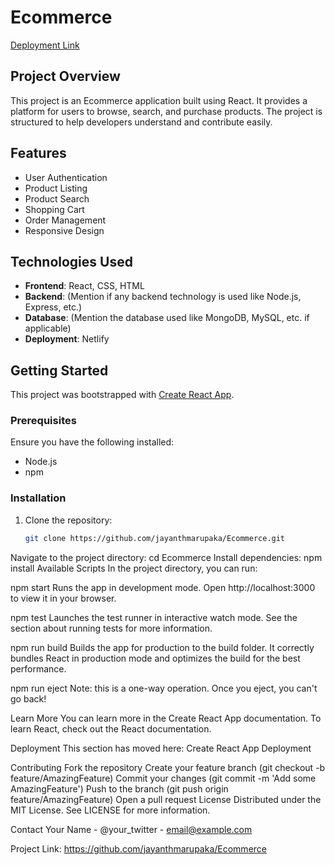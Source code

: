# Ecommerce

[Deployment Link](https://nano-shopcart.netlify.app)

## Project Overview

This project is an Ecommerce application built using React. It provides a platform for users to browse, search, and purchase products. The project is structured to help developers understand and contribute easily.

## Features

- User Authentication
- Product Listing
- Product Search
- Shopping Cart
- Order Management
- Responsive Design

## Technologies Used

- **Frontend**: React, CSS, HTML
- **Backend**: (Mention if any backend technology is used like Node.js, Express, etc.)
- **Database**: (Mention the database used like MongoDB, MySQL, etc. if applicable)
- **Deployment**: Netlify

## Getting Started

This project was bootstrapped with [Create React App](https://github.com/facebook/create-react-app).

### Prerequisites

Ensure you have the following installed:

- Node.js
- npm

### Installation

1. Clone the repository:
   ```bash
   git clone https://github.com/jayanthmarupaka/Ecommerce.git
Navigate to the project directory:
cd Ecommerce
Install dependencies:
npm install
Available Scripts
In the project directory, you can run:

npm start
Runs the app in development mode.
Open http://localhost:3000 to view it in your browser.

npm test
Launches the test runner in interactive watch mode.
See the section about running tests for more information.

npm run build
Builds the app for production to the build folder.
It correctly bundles React in production mode and optimizes the build for the best performance.

npm run eject
Note: this is a one-way operation. Once you eject, you can't go back!

Learn More
You can learn more in the Create React App documentation.
To learn React, check out the React documentation.

Deployment
This section has moved here: Create React App Deployment

Contributing
Fork the repository
Create your feature branch (git checkout -b feature/AmazingFeature)
Commit your changes (git commit -m 'Add some AmazingFeature')
Push to the branch (git push origin feature/AmazingFeature)
Open a pull request
License
Distributed under the MIT License. See LICENSE for more information.

Contact
Your Name - @your_twitter - email@example.com

Project Link: https://github.com/jayanthmarupaka/Ecommerce
